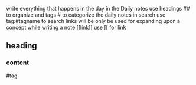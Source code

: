 write everything that happens in the day in the Daily notes
use headings ## to organize and tags # to categorize the daily notes
in search use tag:#tagname to search
links will be only be used for expanding upon a concept while writing a note
[[link]]  use \[\[ for link 
## heading 
### content
#tag 

